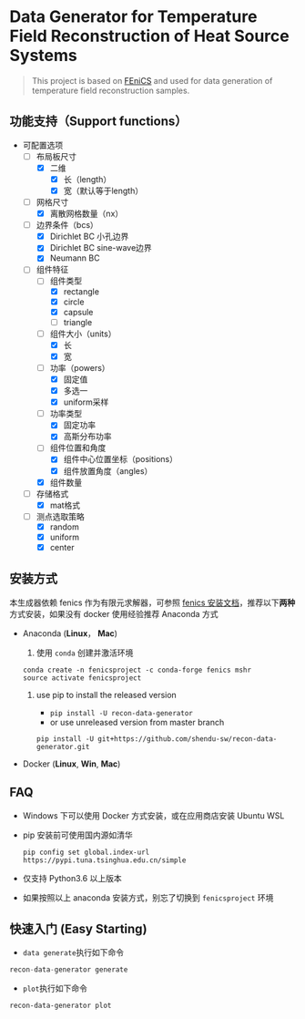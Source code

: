 # Data Generator for Temperature Field Reconstruction of Heat Source Systems

> This project is based on [FEniCS](https://fenicsproject.org) and used for data generation of temperature field reconstruction samples.

## 功能支持（Support functions）
* 可配置选项
    * [ ] 布局板尺寸
        * [x] 二维
            * [x] 长（length）
            * [x] 宽（默认等于length）
    * [ ] 网格尺寸
        * [x] 离散网格数量（nx）
    * [ ] 边界条件（bcs）
        * [x] Dirichlet BC 小孔边界
        * [x] Dirichlet BC sine-wave边界
        * [x] Neumann BC
    * [ ] 组件特征
        * [ ] 组件类型
            * [x] rectangle
            * [x] circle
            * [x] capsule
            * [ ] triangle
        * [ ] 组件大小（units）
            * [x] 长
            * [x] 宽
        * [ ] 功率（powers）
            * [x] 固定值
            * [x] 多选一
            * [x] uniform采样
        * [ ] 功率类型
            * [x] 固定功率
            * [x] 高斯分布功率
        * [ ] 组件位置和角度
            * [x] 组件中心位置坐标（positions）
            * [x] 组件放置角度（angles）
        * [x] 组件数量
    * [ ] 存储格式
        * [x] mat格式
    * [ ] 测点选取策略
        * [x] random
        * [x] uniform
        * [x] center

## 安装方式

本生成器依赖 fenics 作为有限元求解器，可参照 [fenics 安装文档](https://fenicsproject.org/download/)，推荐以下**两种**方式安装，如果没有 docker 使用经验推荐 Anaconda 方式

- Anaconda (**Linux**， **Mac**)

  1. 使用 `conda` 创建并激活环境

  ```
  conda create -n fenicsproject -c conda-forge fenics mshr
  source activate fenicsproject
  ```

  1. use pip to install the released version

     - `pip install -U recon-data-generator`
     - or use unreleased version from master branch

     ```
     pip install -U git+https://github.com/shendu-sw/recon-data-generator.git
     ```

- Docker (**Linux**, **Win**, **Mac**)

## FAQ

- Windows 下可以使用 Docker 方式安装，或在应用商店安装 Ubuntu WSL

- pip 安装前可使用国内源如清华

  ```
  pip config set global.index-url https://pypi.tuna.tsinghua.edu.cn/simple
  ```

- 仅支持 Python3.6 以上版本

- 如果按照以上 anaconda 安装方式，别忘了切换到 `fenicsproject` 环境

## 快速入门 (Easy Starting)

* `data generate`执行如下命令

```python
recon-data-generator generate
```

* `plot`执行如下命令

```
recon-data-generator plot
```

